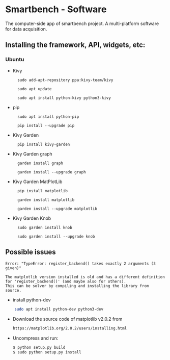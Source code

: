 # Smartbench - Software

The computer-side app of smartbench project.
A multi-platform software for data acquisition.

## Installing the framework, API, widgets, etc:

### Ubuntu
* Kivy

		sudo add-apt-repository ppa:kivy-team/kivy

		sudo apt update

		sudo apt install python-kivy python3-kivy

* pip

		sudo apt install python-pip

		pip install --upgrade pip

* Kivy Garden

		pip install kivy-garden

* Kivy Garden graph

		garden install graph

		garden install --upgrade graph

* Kivy Garden MatPlotLib

		pip install matplotlib

		garden install matplotlib

		garden install --upgrade matplotlib

* Kivy Garden Knob

        sudo garden install knob

        sudo garden install --upgrade knob


## Possible issues

    Error: "TypeError: register_backend() takes exactly 2 arguments (3 given)"

    The matplotlib version installed is old and has a different definition for 'register_backend()' (and maybe also for others).
    This can be solver by compiling and installing the library from source.

* install python-dev
```sh
    sudo apt install python-dev python3-dev
```

* Download the source code of matplotlib v2.0.2 from         
    ```sh
    https://matplotlib.org/2.0.2/users/installing.html
    ```

* Uncompress and run:
    ```sh
    $ python setup.py build
    $ sudo python setup.py install
    ```
        
